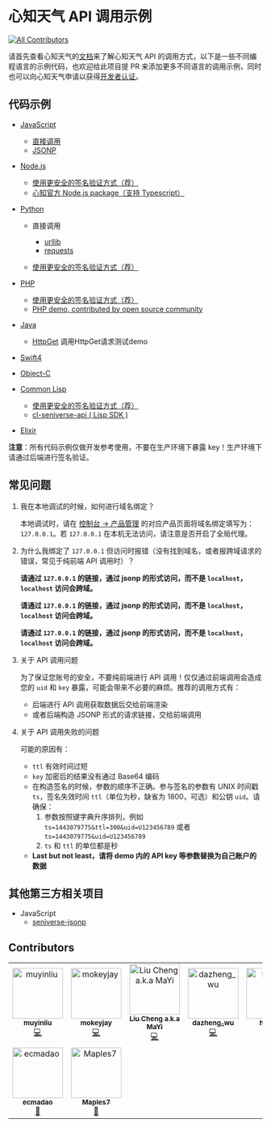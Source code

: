 # 心知天气 API 调用示例

[![All Contributors](https://img.shields.io/badge/all_contributors-8-orange.svg?style=flat-square)](#contributors)

请首先查看心知天气的[文档](https://docs.seniverse.com)来了解心知天气 API 的调用方式，以下是一些不同编程语言的示例代码，也欢迎给此项目提 PR 来添加更多不同语言的调用示例，同时也可以向心知天气申请以获得[开发者认证](https://blog.seniverse.com/2290)。

## 代码示例

- [JavaScript](./javascript)

  - [直接调用](./javascript/index.html)
  - [JSONP](./javascript/jsonp.html)

- [Node.js](./nodejs)

  - [使用更安全的签名验证方式（荐）](./nodejs/lib/api.js)
  - [心知官方 Node.js package（支持 Typescript）](https://github.com/seniverse/seniverse-api)

- [Python](./python)

  - 直接调用

    - [urllib](./python/demo-urllib.py)
    - [requests](./python/demo-requests.py)

  - [使用更安全的签名验证方式（荐）](./python/demo-jsonp.py)

- [PHP](./php)

  - [使用更安全的签名验证方式（荐）](./php/demo-jsonp.php)
  - [PHP demo, contributed by open source community](./php/demo.php)

- [Java](./java)
  
    - [HttpGet](./java/DemoJava.java) 调用HttpGet请求测试demo

- [Swift4](./swift)

- [Object-C](./oc)

- [Common Lisp](./common-lisp)

  - [使用更安全的签名验证方式（荐）](./common-lisp/seniverse-demo.lisp)
  - [cl-seniverse-api ( Lisp SDK )](https://github.com/muyinliu/cl-seniverse-api)

- [Elixir](./elixir)

**注意**：所有代码示例仅做开发参考使用，不要在生产环境下暴露 key！生产环境下请通过后端进行签名验证。

## 常见问题

1. 我在本地调试的时候，如何进行域名绑定？

   本地调试时，请在 [控制台 -> 产品管理](https://www.seniverse.com/account) 的对应产品页面将域名绑定填写为：`127.0.0.1`。若 `127.0.0.1` 在本机无法访问，请注意是否开启了全局代理。

1. 为什么我绑定了 `127.0.0.1` 但访问时报错（没有找到域名，或者报跨域请求的错误，常见于纯前端 API 调用时）？

   **请通过 `127.0.0.1` 的链接，通过 jsonp 的形式访问，而不是 `localhost`，`localhost` 访问会跨域。**

   **请通过 `127.0.0.1` 的链接，通过 jsonp 的形式访问，而不是 `localhost`，`localhost` 访问会跨域。**

   **请通过 `127.0.0.1` 的链接，通过 jsonp 的形式访问，而不是 `localhost`，`localhost` 访问会跨域。**

1. 关于 API 调用问题

   为了保证您账号的安全，不要纯前端进行 API 调用！仅仅通过前端调用会造成您的 `uid` 和 `key` 暴露，可能会带来不必要的麻烦。推荐的调用方式有：

   - 后端进行 API 调用获取数据后交给前端渲染
   - 或者后端构造 JSONP 形式的请求链接，交给前端调用

1. 关于 API 调用失败的问题

   可能的原因有：

   - `ttl` 有效时间过短
   - `key` 加密后的结果没有通过 Base64 编码
   - 在构造签名的时候，参数的顺序不正确。参与签名的参数有 UNIX 时间戳 `ts`，签名失效时间 `ttl`（单位为秒，缺省为 1800，可选）和公钥 `uid`。请确保：
     1. 参数按照键字典升序排列，例如 `ts=1443079775&ttl=300&uid=U123456789` 或者 `ts=1443079775&uid=U123456789`
     2. `ts` 和 `ttl` 的单位都是秒
   - **Last but not least，请将 demo 内的 API key 等参数替换为自己账户的数据**

## 其他第三方相关项目

- JavaScript
  - [seniverse-jsonp](https://github.com/seanhuai/seniverse-jsonp)

## Contributors

<!-- ALL-CONTRIBUTORS-LIST:START - Do not remove or modify this section -->
<!-- prettier-ignore -->
<table><tr><td align="center"><a href="https://github.com/muyinliu"><img src="https://avatars0.githubusercontent.com/u/3318872?v=4" width="100px;" alt="muyinliu"/><br /><sub><b>muyinliu</b></sub></a><br /><a href="https://github.com/seniverse/seniverse-api-demos/commits?author=muyinliu" title="Code">💻</a></td><td align="center"><a href="https://www.mokeyjay.com/"><img src="https://avatars0.githubusercontent.com/u/6757507?v=4" width="100px;" alt="mokeyjay"/><br /><sub><b>mokeyjay</b></sub></a><br /><a href="https://github.com/seniverse/seniverse-api-demos/commits?author=mokeyjay" title="Code">💻</a></td><td align="center"><a href="http://cv.flyingant.me/"><img src="https://avatars0.githubusercontent.com/u/1773209?v=4" width="100px;" alt="Liu Cheng a.k.a MaYi"/><br /><sub><b>Liu Cheng a.k.a MaYi</b></sub></a><br /><a href="https://github.com/seniverse/seniverse-api-demos/commits?author=flyingant" title="Code">💻</a></td><td align="center"><a href="https://github.com/wuqingzheng"><img src="https://avatars0.githubusercontent.com/u/11942361?v=4" width="100px;" alt="dazheng_wu"/><br /><sub><b>dazheng_wu</b></sub></a><br /><a href="https://github.com/seniverse/seniverse-api-demos/commits?author=wuqingzheng" title="Code">💻</a></td><td align="center"><a href="https://github.com/hewiez"><img src="https://avatars0.githubusercontent.com/u/26524421?v=4" width="100px;" alt="hewieZ"/><br /><sub><b>hewieZ</b></sub></a><br /><a href="https://github.com/seniverse/seniverse-api-demos/commits?author=hewiez" title="Code">💻</a></td><td align="center"><a href="https://github.com/weishuaigithub"><img src="https://avatars1.githubusercontent.com/u/21059908?v=4" width="100px;" alt="weishuaigithub"/><br /><sub><b>weishuaigithub</b></sub></a><br /><a href="https://github.com/seniverse/seniverse-api-demos/commits?author=weishuaigithub" title="Code">💻</a></td><td align="center"><a href="http://weibo.com/longwosion"><img src="https://avatars0.githubusercontent.com/u/203458?v=4" width="100px;" alt="Eric SHI"/><br /><sub><b>Eric SHI</b></sub></a><br /><a href="#maintenance-longwosion" title="Maintenance">🚧</a></td></tr><tr><td align="center"><a href="https://hacknical.com"><img src="https://avatars0.githubusercontent.com/u/10706318?v=4" width="100px;" alt="ecmadao"/><br /><sub><b>ecmadao</b></sub></a><br /><a href="#maintenance-ecmadao" title="Maintenance">🚧</a></td><td align="center"><a href="http://maples7.com/"><img src="https://avatars0.githubusercontent.com/u/9960982?v=4" width="100px;" alt="Maples7"/><br /><sub><b>Maples7</b></sub></a><br /><a href="#maintenance-Maples7" title="Maintenance">🚧</a></td></tr></table>
<!-- ALL-CONTRIBUTORS-LIST:END -->
